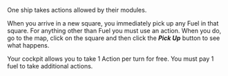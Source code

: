 One ship takes actions allowed by their modules.

When you arrive in a new square, you immediately pick up any Fuel in that square. For anything other than Fuel you must use an action. When you do, go to the map, click on the square and then click the ___Pick Up___ button to see what happens.

Your cockpit allows you to take 1 Action per turn for free. You must pay 1 fuel to take additional actions.
